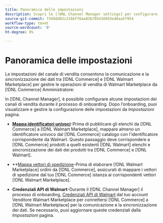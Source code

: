 ```yaml
---
title: Panoramica delle impostazioni
description: Scopri le [!DNL Channel Manager settings] per configurare l'autenticazione e mappare gli attributi del catalogo dei prodotti e i vettori di spedizione necessari per coordinare le operazioni di vendita tra [!DNL Commerce] e [!DNL Walmart Marketplace].
source-git-commit: 7349dd92c2166ff6ae83b705416993e48aa5f954
workflow-type: tm+mt
source-wordcount: '0'
ht-degree: 0%

---
```



# Panoramica delle impostazioni

Le impostazioni del canale di vendita consentono la comunicazione e la sincronizzazione dei dati tra [!DNL Commerce] e [!DNL Walmart Marketplace] per gestire le operazioni di vendita di Walmart Marketplace da [!DNL Commerce] Amministratore:

In [!DNL Channel Manager], è possibile configurare alcune impostazioni dei canali di vendita durante il processo di onboarding. Dopo l’onboarding, puoi visualizzare e gestire la configurazione delle impostazioni da *Impostazioni* pagina.

* **[Mappa identificatori univoci](map-catalog-attributes.md)**-Prima di pubblicare gli elenchi da [!DNL Commerce] a [!DNL Walmart Marketplace], mappare almeno un identificatore univoco dal [!DNL Commerce] catalogo con l&#39;identificatore corrispondente da Walmart. Questo passaggio deve corrispondere a [!DNL Commerce] prodotti a quelli esistenti [!DNL Walmart] elenchi e sincronizzazione dei dati dei prodotti tra [!DNL Commerce] e [!DNL Walmart].

* **[Mappa vettori di spedizione](map-shipping-carriers.md)-Prima di elaborare [!DNL Walmart Marketplace] ordini da [!DNL Commerce], assicurati di mappare i vettori di spedizione dal tuo [!DNL Commerce] istanza ai corrispondenti vettori [!DNL Walmart Marketplace].

* **Credenziali API di Walmart**-Durante il [!DNL Channel Manager] il processo di onboarding, [Credenziali API di Walmart](walmart-prerequisites.md#generate-a-walmart-marketplace-production-api-key) dal tuo account Venditore Walmart Marketplace per connettersi [!DNL Commerce] a [!DNL Walmart Marketplace] per la comunicazione e la sincronizzazione dei dati. Se necessario, puoi aggiornare queste credenziali dalla *Impostazioni* pagina.
